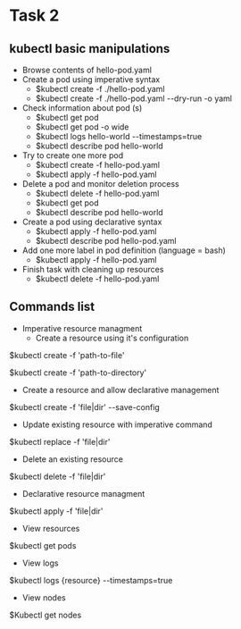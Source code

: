 # Task 2

## kubectl basic manipulations
 
* Browse contents of hello-pod.yaml
* Create a pod using imperative syntax
  * $kubectl create -f ./hello-pod.yaml
  * $kubectl create -f ./hello-pod.yaml --dry-run -o yaml
* Check information about pod (s)
  * $kubectl get pod
  * $kubectl get pod -o wide
  * $kubectl logs hello-world --timestamps=true
  * $kubectl describe pod hello-world
* Try to create one more pod
  * $kubectl create -f hello-pod.yaml
  * $kubectl apply -f hello-pod.yaml
* Delete a pod and monitor deletion process
  * $kubectl delete -f hello-pod.yaml
  * $kubectl get pod
  * $kubectl describe pod hello-world
* Create a pod using declarative syntax
  * $kubectl apply -f hello-pod.yaml
  * $kubectl describe pod hello-pod.yaml
* Add one more label in pod definition (language = bash)
  * $kubectl apply -f hello-pod.yaml
* Finish task with cleaning up resources
  * $kubectl delete -f hello-pod.yaml
  

## Commands list

* Imperative resource managment
  * Create a resource using it's configuration
  
$kubectl create -f 'path-to-file'

$kubectl create -f 'path-to-directory'
  * Create a resource and allow declarative management
  
$kubectl create -f 'file|dir' --save-config
  * Update existing resource with imperative command
  
$kubectl replace -f 'file|dir'
  * Delete an existing resource

$kubectl delete -f 'file|dir'

* Declarative resource managment
  
$kubectl apply -f 'file|dir'

* View resources

$kubectl get pods

* View logs

 $kubectl logs {resource} --timestamps=true

* View nodes

 $Kubectl get nodes